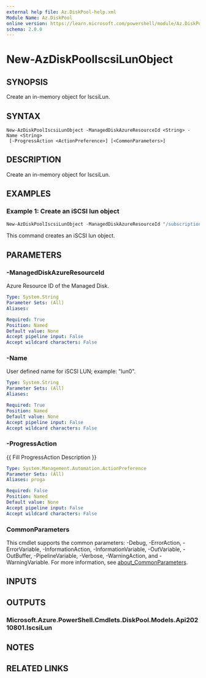 ```yaml
---
external help file: Az.DiskPool-help.xml
Module Name: Az.DiskPool
online version: https://learn.microsoft.com/powershell/module/Az.DiskPool/new-AzDiskPoolIscsiLunObject
schema: 2.0.0
---
```


# New-AzDiskPoolIscsiLunObject

## SYNOPSIS
Create an in-memory object for IscsiLun.

## SYNTAX

```
New-AzDiskPoolIscsiLunObject -ManagedDiskAzureResourceId <String> -Name <String>
 [-ProgressAction <ActionPreference>] [<CommonParameters>]
```

## DESCRIPTION
Create an in-memory object for IscsiLun.

## EXAMPLES

### Example 1: Create an iSCSI lun object
```powershell
New-AzDiskPoolIscsiLunObject -ManagedDiskAzureResourceId "/subscriptions/xxxxxxxx-xxxx-xxxx-xxxx-xxxxxxxxxxxx/resourceGroups/storagepool-rg-test/providers/Microsoft.Compute/disks/disk-pool-disk-1" -Name 'lun0'
```

This command creates an iSCSI lun object.

## PARAMETERS

### -ManagedDiskAzureResourceId
Azure Resource ID of the Managed Disk.

```yaml
Type: System.String
Parameter Sets: (All)
Aliases:

Required: True
Position: Named
Default value: None
Accept pipeline input: False
Accept wildcard characters: False
```

### -Name
User defined name for iSCSI LUN; example: "lun0".

```yaml
Type: System.String
Parameter Sets: (All)
Aliases:

Required: True
Position: Named
Default value: None
Accept pipeline input: False
Accept wildcard characters: False
```

### -ProgressAction
{{ Fill ProgressAction Description }}

```yaml
Type: System.Management.Automation.ActionPreference
Parameter Sets: (All)
Aliases: proga

Required: False
Position: Named
Default value: None
Accept pipeline input: False
Accept wildcard characters: False
```

### CommonParameters
This cmdlet supports the common parameters: -Debug, -ErrorAction, -ErrorVariable, -InformationAction, -InformationVariable, -OutVariable, -OutBuffer, -PipelineVariable, -Verbose, -WarningAction, and -WarningVariable. For more information, see [about_CommonParameters](http://go.microsoft.com/fwlink/?LinkID=113216).

## INPUTS

## OUTPUTS

### Microsoft.Azure.PowerShell.Cmdlets.DiskPool.Models.Api20210801.IscsiLun

## NOTES

## RELATED LINKS
